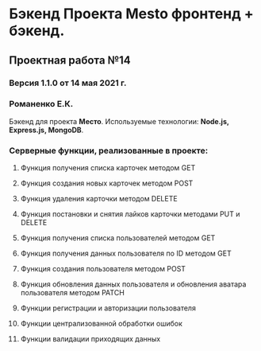 # Бэкенд Проекта Mesto фронтенд + бэкенд.
## Проектная работа №14

### Версия 1.1.0 от 14 мая 2021 г.
### Романенко Е.К.

Бэкенд для проекта **Место**. Используемые технологии: **Node.js, Express.js, MongoDB**.

### Серверные функции, реализованные в проекте:

1. Функция получения списка карточек методом GET
2. Функция создания новых карточек методом POST
3. Функция удаления карточки методом DELETE
4. Функция постановки и снятия лайков карточки методами PUT и DELETE

5. Функция получения списка пользователей методом GET
6. Функция получения данных пользователя по ID методом GET
7. Функция создания пользователя методом POST
8. Функция обновления данных пользователя и обновления аватара пользователя методом PATCH

9. Функции регистрации и авторизации пользователя
10. Функции централизованной обработки ошибок
11. Функции валидации приходящих данных